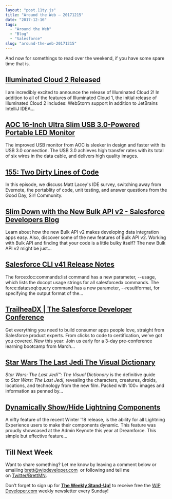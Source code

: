 ```yaml
---
layout: "post.11ty.js"
title: "Around the Web – 20171215"
date: "2017-12-16"
tags: 
  - "Around the Web"
  - "Blog"
  - "Salesforce"
slug: "around-the-web-20171215"
---
```


And now for somethings to read over the weekend, if you have some spare time that is.

## [Illuminated Cloud 2 Released](http://www.illuminatedcloud.com/announcements/illuminatedcloud2released)

I am incredibly excited to announce the release of Illuminated Cloud 2! In addition to all of the features of Illuminated Cloud 1, the initial release of Illuminated Cloud 2 includes: WebStorm support In addition to JetBrains IntelliJ IDEA…

## [AOC 16-Inch Ultra Slim USB 3.0-Powered Portable LED Monitor](https://www.amazon.com/gp/product/B00CMKOVMO/ref=as_li_qf_sp_asin_il_tl?ie=UTF8&tag=wipdevelope05-20&camp=1789&creative=9325&linkCode=as2&creativeASIN=B00CMKOVMO&linkId=560ae25ac9f353c2e9dd6847268089d9)

The improved USB monitor from AOC is sleeker in design and faster with its USB 3.0 connection. The USB 3.0 achieves high transfer rates with its total of six wires in the data cable, and delivers high quality images.

## [155: Two Dirty Lines of Code](http://www.gooddaysirpodcast.com/podcast/2017/12/13/155-two-dirty-lines-of-code)

In this episode, we discuss Matt Lacey's IDE survey, switching away from Evernote, the portablity of code, unit testing, and answer questions from the Good Day, Sir! Community.

## [Slim Down with the New Bulk API v2 - Salesforce Developers Blog](http://r.socialstudio.radian6.com/a9ea0756-1cf4-416a-9e66-6460fe04c41c)

Learn about how the new Bulk API v2 makes developing data integration apps easy. Also, discover some of the new features of Bulk API v2. Working with Bulk API and finding that your code is a little bulky itself? The new Bulk API v2 might be just…

## [Salesforce CLI v41 Release Notes](http://developer.salesforce.com/media/salesforce-cli/releasenotes.html)

The force:doc:commands:list command has a new parameter, --usage, which lists the docopt usage strings for all salesforcedx commands. The force:data:soql:query command has a new parameter, --resultformat, for specifying the output format of the…

## [TrailheaDX | The Salesforce Developer Conference](http://r.socialstudio.radian6.com/f85de904-6239-4f0b-837f-beef18a9589c)

Get everything you need to build consumer apps people love, straight from Salesforce product experts. From clicks to code to certification, we've got you covered. New this year: Join us early for a 3-day pre-conference learning bootcamp from March…

## [Star Wars The Last Jedi The Visual Dictionary](https://www.amazon.com/gp/product/1465455515/ref=as_li_qf_sp_asin_il_tl?ie=UTF8&tag=wipdevelope05-20&camp=1789&creative=9325&linkCode=as2&creativeASIN=1465455515&linkId=40eb4b66888fb0bcc3bac3c1bdeb330b)

_Star Wars: The Last Jedi™: The Visual Dictionary_ is the definitive guide to _Star Wars: The Last Jedi_, revealing the characters, creatures, droids, locations, and technology from the new film. Packed with 100+ images and information as penned by...

## [Dynamically Show/Hide Lightning Components](http://www.salesforceben.com/dynamically-showhide-lightning-components/)

A nifty feature of the recent Winter '18 release, is the ability for all Lightning Experience users to make their components dynamic. This feature was proudly showcased at the Admin Keynote this year at Dreamforce. This simple but effective feature…

## Till Next Week

Want to share something? Let me know by leaving a comment below or emailing [brett@wipdeveloper.com](mailto:brett@wipdeveloper.com)  or following and tell me on [Twitter/BrettMN](https://twitter.com/BrettMN).

Don’t forget to sign up for **[The Weekly Stand-Up!](https://wipdeveloper.wpcomstaging.com/newsletter/)** to receive free the [WIP Developer.com](https://wipdeveloper.wpcomstaging.com/) weekly newsletter every Sunday!
